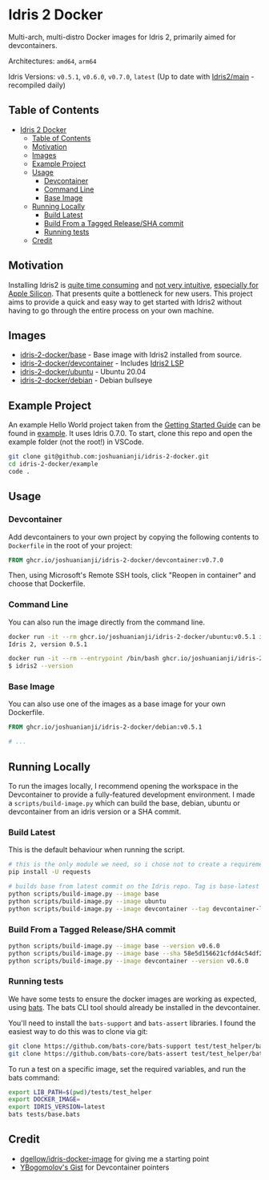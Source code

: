 # Idris 2 Docker

Multi-arch, multi-distro Docker images for Idris 2, primarily aimed for devcontainers.

Architectures: `amd64`, `arm64`

Idris Versions: `v0.5.1`, `v0.6.0`, `v0.7.0`, `latest` (Up to date with [Idris2/main](https://github.com/idris-lang/Idris2/tree/main) - recompiled daily)

## Table of Contents

- [Idris 2 Docker](#idris-2-docker)
  - [Table of Contents](#table-of-contents)
  - [Motivation](#motivation)
  - [Images](#images)
  - [Example Project](#example-project)
  - [Usage](#usage)
    - [Devcontainer](#devcontainer)
    - [Command Line](#command-line)
    - [Base Image](#base-image)
  - [Running Locally](#running-locally)
    - [Build Latest](#build-latest)
    - [Build From a Tagged Release/SHA commit](#build-from-a-tagged-releasesha-commit)
    - [Running tests](#running-tests)
  - [Credit](#credit)

## Motivation

Installing Idris2 is [quite time consuming](https://idris2.readthedocs.io/en/latest/tutorial/starting.html) and [not very intuitive](https://github.com/idris-lang/Idris2/issues/2404), [especially for Apple Silicon](https://www.reddit.com/r/Idris/comments/wyox7i/building_idris2_for_apple_silicon_as_of_august/). That presents quite a bottleneck for new users. This project aims to provide a quick and easy way to get started with Idris2 without having to go through the entire process on your own machine.

## Images

* [idris-2-docker/base](https://github.com/joshuanianji/idris-2-docker/pkgs/container/idris-2-docker%2Fbase) - Base image with Idris2 installed from source.
* [idris-2-docker/devcontainer](https://github.com/joshuanianji/idris-2-docker/pkgs/container/idris-2-docker%2Fdevcontainer) - Includes [Idris2 LSP](https://github.com/idris-community/idris2-lsp)
* [idris-2-docker/ubuntu](https://github.com/joshuanianji/idris-2-docker/pkgs/container/idris-2-docker%2Fubuntu) - Ubuntu 20.04
* [idris-2-docker/debian](https://github.com/joshuanianji/idris-2-docker/pkgs/container/idris-2-docker%2Fdebian) - Debian bullseye

## Example Project

An example Hello World project taken from the [Getting Started Guide](https://idris2.readthedocs.io/en/latest/tutorial/starting.html) can be found in [example](./example). It uses Idris 0.7.0. To start, clone this repo and open the example folder (not the root!) in VSCode.

```bash
git clone git@github.com:joshuanianji/idris-2-docker.git
cd idris-2-docker/example
code .
```

## Usage

### Devcontainer

Add devcontainers to your own project by copying the following contents to `Dockerfile` in the root of your project:

```dockerfile
FROM ghcr.io/joshuanianji/idris-2-docker/devcontainer:v0.7.0
```

Then, using Microsoft's Remote SSH tools, click "Reopen in container" and choose that Dockerfile.

### Command Line

You can also run the image directly from the command line.

```bash
docker run -it --rm ghcr.io/joshuanianji/idris-2-docker/ubuntu:v0.5.1 idris2 --version
Idris 2, version 0.5.1

docker run -it --rm --entrypoint /bin/bash ghcr.io/joshuanianji/idris-2-docker/debian:v0.5.1
$ idris2 --version
```

### Base Image

You can also use one of the images as a base image for your own Dockerfile.

```dockerfile
FROM ghcr.io/joshuanianji/idris-2-docker/debian:v0.5.1

# ...
```

## Running Locally

To run the images locally, I recommend opening the workspace in the Devcontainer to provide a fully-featured development environment. I made a `scripts/build-image.py` which can build the base, debian, ubuntu or devcontainer from an idris version or a SHA commit.

### Build Latest

This is the default behaviour when running the script.

```bash
# this is the only module we need, so i chose not to create a requirements.txt file
pip install -U requests

# builds base from latest commit on the Idris repo. Tag is base-latest
python scripts/build-image.py --image base
python scripts/build-image.py --image ubuntu
python scripts/build-image.py --image devcontainer --tag devcontainer-latest
```

### Build From a Tagged Release/SHA commit

```bash
python scripts/build-image.py --image base --version v0.6.0
python scripts/build-image.py --image base --sha 58e5d156621cfdd4c54df26abf7ac9620cfebdd8
python scripts/build-image.py --image devcontainer --version v0.6.0
```

### Running tests

We have some tests to ensure the docker images are working as expected, using [bats](https://github.com/bats-core/bats-core). The bats CLI tool should already be installed in the devcontainer.

You'll need to install the `bats-support` and `bats-assert` libraries. I found the easiest way to do this was to clone via git:

```bash
git clone https://github.com/bats-core/bats-support test/test_helper/bats-support
git clone https://github.com/bats-core/bats-assert test/test_helper/bats-assert
```

To run a test on a specific image, set the required variables, and run the bats command:

```bash
export LIB_PATH=$(pwd)/tests/test_helper
export DOCKER_IMAGE=
export IDRIS_VERSION=latest
bats tests/base.bats
```

## Credit

* [dgellow/idris-docker-image](https://github.com/dgellow/idris-docker-image) for giving me a starting point
* [YBogomolov's Gist](https://gist.github.com/YBogomolov/dc49c610cf7d92c60fb4678bae3ab753) for Devcontainer pointers
